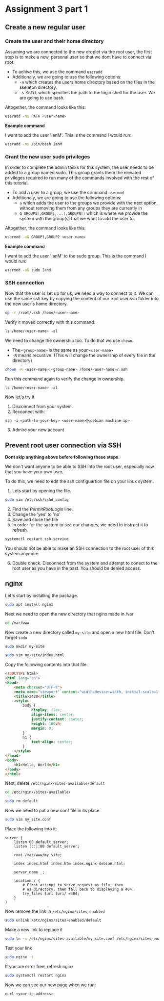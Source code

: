 # Assignment 3 part 1
## Create a new regular user
### Create the user and their home directory

Assuming we are connected to the new droplet via the root user, the first step is to make a new, personal user so that we dont have to connect via root.
- To achive this, we use the command `useradd`
- Additionaly, we are going to use the following options:
  - `-m` which creates the users home directory based on the files in the skeleton directory.
  - `-s SHELL` which specifies the path to the login shell for the user. We are going to use bash.

Altogether, the command looks like this:

```bash
useradd -ms PATH <user-name>
```

**Example command**

I want to add the user 'IanM'. This is the command I would run:

```bash
useradd -ms /bin/bash IanM
```



### Grant the new user sudo privileges 

In order to complete the admin tasks for this system, the user needs to be added to a group named sudo.
This group grants them the elevated privileges required to run many of the commands involved with the rest of this tutorial.
- To add a user to a group, we use the command `usermod`
- Additionaly, we are going to use the following options:
  - `a` which adds the user to the groups we provide with the next option, without removing them from any groups they are currently in
  - `G GROUP1[,GROUP2,...[,GROUPN]]` which is where we provide the system with the group(s) that we want to add the user to.
 
Altogether, the command looks like this:

```bash
usermod -aG GROUP1,GROUP2 <user-name>
```

**Example command**

I want to add the user 'IanM' to the sudo group. This is the command I would run:

```bash
usermod -aG sudo IanM
```



### SSH connection 

Now that the user is set up for us, we need a way to connect to it. We can use the same ssh key by copying the content of our
root user ssh folder into the new user's home directory.

```bash
cp -r /root/.ssh /home/<user-name>
```

Verify it moved correctly with this command:

```bash
ls /home/<user-name> -al
```

We need to change the ownership too. To do that we use `chown`.
- The `<group-name>` is the same as your `<user-name>`
- `-R` means recursive. (This will change the ownership of every file in the directory)

```bash
chown -R <user-name>:<group-name> /home/<user-name>/.ssh 
```

Run this command again to verify the change in ownership.

```bash
ls /home/<user-name> -al
```

Now let's try it. 
1. Disconnect from your system.
2. Recconect with:

```
ssh -i <path-to-your-key> <user-name>@<debian machine ip> 
```

3. Admire your new account

## Prevent root user connection via SSH

**Dont skip anything above before following these steps.**

We don't want anyone to be able to SSH into the root user, especially now that you have your own user. 

To do this, we need to edit the ssh configuartion file on your linux system. 
1. Lets start by opening the file.

```bash
sudo vim /etc/ssh/sshd_config
```

2. Find the *PermitRootLogin* line.
3. Change the 'yes' to 'no'
4. Save and close the file
5. In order for the system to see our changes, we need to instruct it to refresh.

```bash
systemctl restart ssh.service
```

You should not be able to make an SSH connection to the root user of this system anymore

6. Double check.
Disconnect from the system and attempt to conect to the root user as you have in the past.
You should be denied access. 

## nginx

Let's start by installing the package. 

```bash
sudo apt install nginx
```

Next we need to open the new directory that nginx made in /var

```bash
cd /var/www
```

Now create a new directory called `my-site` and open a new html file. Don't forget `sudo`

```bash
sudo mkdir my-site
```

```bash
sudo vim my-site/index.html
```

Copy the following contents into that file. 
```html
<!DOCTYPE html>
<html lang="en">
<head>
    <meta charset="UTF-8">
    <meta name="viewport" content="width=device-width, initial-scale=1.0">
    <title>2420</title>
    <style>
        body {
            display: flex;
            align-items: center;
            justify-content: center;
            height: 100vh;
            margin: 0;
        }
        h1 {
            text-align: center;
        }
    </style>
</head>
<body>
    <h1>Hello, World</h1>
</body>
</html>
```

Next, delete `/etc/nginx/sites-available/default`

```bash
cd /etc/nginx/sites-available/
```

```Bash
sudo rm default
```

Now we need to put a new conf file in its place

```Bash
sudo vim my_site.conf
```

Place the following into it:

```
server {
	listen 80 default_server;
	listen [::]:80 default_server;
	
	root /var/www/my_site;
	
	index index.html index.htm index.nginx-debian.html;
	
	server_name _;
	
	location / {
		# First attempt to serve request as file, then
		# as directory, then fall back to displaying a 404.
		try_files $uri $uri/ =404;
	}
}
```

Now remove the link in `/etc/nginx/sites-enabled`

```bash
sudo unlink /etc/nginx/sites-enabled/default
```

Make a new link to replace it

```bash
sudo ln -s /etc/nginx/sites-available/my_site.conf /etc/nginx/sites-enabled
```

Test your link

```bash
sudo nginx -t
```

If you are error free, refresh nginx

```bash
sudo systemctl restart nginx
```

Now we can see our new page when we run:

```bash
curl <your-ip-address>
```
